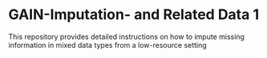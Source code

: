 # GAIN-Imputation- and Related Data 1
This repository provides detailed instructions on how to impute missing information in mixed data types from a low-resource setting
